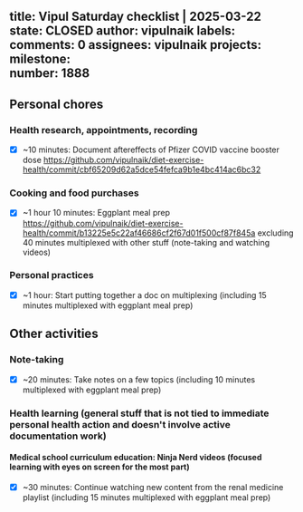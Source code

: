 title:	Vipul Saturday checklist | 2025-03-22
state:	CLOSED
author:	vipulnaik
labels:	
comments:	0
assignees:	vipulnaik
projects:	
milestone:	
number:	1888
--
## Personal chores

### Health research, appointments, recording

- [x] ~10 minutes: Document aftereffects of Pfizer COVID vaccine booster dose https://github.com/vipulnaik/diet-exercise-health/commit/cbf65209d62a5dce54fefca9b1e4bc414ac6bc32

### Cooking and food purchases

- [x] ~1 hour 10 minutes: Eggplant meal prep https://github.com/vipulnaik/diet-exercise-health/commit/b13225e5c22af46686cf2f67d01f500cf87f845a excluding 40 minutes multiplexed with other stuff (note-taking and watching videos)

### Personal practices

- [x] ~1 hour:  Start putting together a doc on multiplexing (including 15 minutes multiplexed with eggplant meal prep)

## Other activities

### Note-taking

- [x] ~20 minutes: Take notes on a few topics (including 10 minutes multiplexed with eggplant meal prep)

### Health learning (general stuff that is not tied to immediate personal health action and doesn't involve active documentation work)

#### Medical school curriculum education: Ninja Nerd videos (focused learning with eyes on screen for the most part)

- [x] ~30 minutes: Continue watching new content from the renal medicine playlist (including 15 minutes multiplexed with eggplant meal prep)

